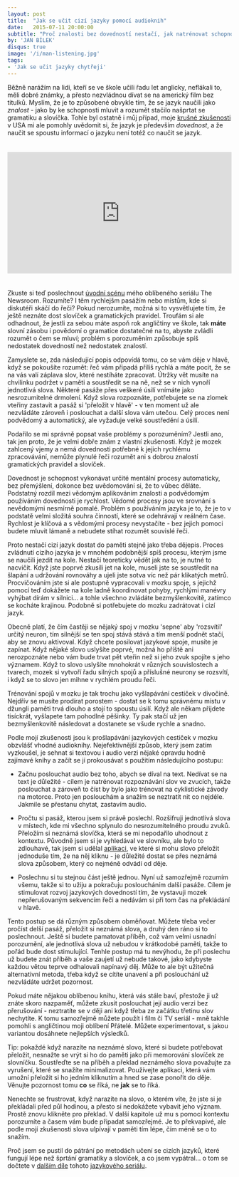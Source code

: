 ```yaml
---
layout: post
title:  "Jak se učit cizí jazyky pomocí audioknih"
date:   2015-07-11 20:00:00
subtitle: "Proč znalosti bez dovedností nestačí, jak natrénovat schopnost rozumět plynulé řeči a jak se učit slovíčka z příběhů."
by: 'JAN BÍLEK'
disqus: true
image: '/i/man-listening.jpg'
tags:
- 'Jak se učit jazyky chytřeji'
---
```

Běžně narážím na lidi, kteří se ve škole učili řadu let anglicky, neflákali to, měli dobré známky, a přesto nezvládnou dívat se na americký film bez titulků. Myslím, že je to způsobené obvykle tím, že se jazyk naučili jako <i>znalost</i> - jako by ke schopnosti mluvit a rozumět stačilo našprtat se gramatiku a slovíčka. Tohle byl ostatně i můj případ, moje <a href="../co-mi-chybelo-k-porozumeni-cizi-reci/">krušné zkušenosti</a> v USA mi ale pomohly uvědomit si, že jazyk je především <i>dovednost</i>, a že naučit se spoustu informací o jazyku není totéž co naučit se jazyk.

<!-- responsive video embed via http://embedresponsively.com -->
<style>
.embed-container {
    position: relative;
    padding-bottom: 54.2%;
    height: 0;
    overflow: hidden;
    max-width: 720px;
    margin: 35px 0;
}
.embed-container iframe, .embed-container object, .embed-container embed {
    position: absolute;
    top: 0; left: 0;
    width: 100%;
    height: 100%;
}
</style>
<div class='embed-container'>
    <iframe src='https://player.vimeo.com/video/44645929?title=0&byline=0&portrait=0' frameborder='0' webkitAllowFullScreen mozallowfullscreen allowFullScreen></iframe>
</div>

Zkuste si teď poslechnout <a href="https://vimeo.com/44645929">úvodní scénu</a> mého oblíbeného seriálu The Newsroom. Rozumíte? I těm rychlejšm pasážím nebo místům, kde si diskutéři skáčí do řeči? Pokud nerozumíte, možná si to vysvětlujete tím, že ještě neznáte dost slovíček a gramatických pravidel. Troufám si ale odhadnout, že jestli za sebou máte aspoň rok angličtiny ve škole, tak <strong>máte</strong> slovní zásobu i povědomí o gramatice dostatečné na to, abyste zvládli rozumět o čem se mluví; problém s porozuměním způsobuje spíš nedostatek dovedností než nedostatek znalostí.

Zamyslete se, zda následující popis odpovídá tomu, co se vám děje v hlavě, když se pokoušíte rozumět: řeč vám připadá příliš rychlá a máte pocit, že se na vás valí záplava slov, které nestíháte zpracovat. Útržky vět musíte na chvilinku podržet v paměti a soustředit se na ně, než se v nich vynoří jednotlivá slova. Některé pasáže přes veškeré úsilí vnímáte jako nesrozumitelné drmolení. Když slova rozpoznáte, potřebujete se na zlomek vteřiny zastavit a pasáž si 'přeložit v hlavě' - v ten moment už ale nezvládáte zároveň i poslouchat a další slova vám utečou. Celý proces není podvědomý a automatický, ale vyžaduje velké soustředění a úsilí.

Podařilo se mi správně popsat vaše problémy s porozuměním? Jestli ano, tak jen proto, že je velmi dobře znám z vlastní zkušenosti. Když je mozek zahlcený vjemy a nemá dovednosti potřebné k jejich rychlému zpracovávání, nemůže plynulé řeči rozumět ani s dobrou znalostí gramatických pravidel a slovíček.

Dovednost je schopnost vykonávat určité mentální procesy automaticky, bez přemýšlení, dokonce bez uvědomování si, že to vůbec děláte. Podstatný rozdíl mezi vědomým aplikováním znalosti a podvědomým používáním dovednosti je rychlost. Vědomé procesy jsou ve srovnání s nevědomými nesmírně pomalé. Problém s používáním jazyka je to, že je to v podstatě velmi složitá souhra činností, které se odehrávají v reálném čase. Rychlost je klíčová a s vědomými procesy nevystačíte - bez jejich pomoci budete mluvit lámaně a nebudete stíhat rozumět souvislé řeči.

Proto nestačí cizí jazyk dostat do paměti stejně jako třeba dějepis. Proces zvládnutí cizího jazyka je v mnohém podobnější spíš procesu, kterým jsme se naučili jezdit na kole. Nestačí teoreticky vědět jak na to, je nutné to nacvičit. Když jste poprvé zkusili jet na kole, museli jste se soustředit na šlapání a udržování rovnováhy a ujeli jste sotva víc než pár klikatých metrů. Procvičováním jste si ale postupně vypracovali v mozku spoje, s jejichž pomocí teď dokážete na kole ladně koordinovat pohyby, rychlými manévry vyhýbat dírám v silnici... a tohle všechno zvládáte bezmyšlenkovitě, zatímco se kocháte krajinou. Podobně si potřebujete do mozku zadrátovat i cizí jazyk. 

Obecně platí, že čím častěji se nějaký spoj v mozku 'sepne' aby 'rozsvítil' určitý neuron, tím silnější se ten spoj stává stává a tím menší podnět stačí, aby se znovu aktivoval. Když chcete posilovat jazykové spoje, musíte je zapínat. Když nějaké slovo uslyšíte poprvé, možná ho příště ani nerozpoznáte nebo vám bude trvat pět vteřin než si jeho zvuk spojíte s jeho významem. Když to slovo uslyšíte mnohokrát v různých souvislostech a tvarech, mozek si vytvoří řadu silných spojů a příslušné neurony se rozsvítí, i když se to slovo jen mihne v rychlém proudu řeči.

Trénování spojů v mozku je tak trochu jako vyšlapávání cestiček v divočině. Nejdřív se musíte prodírat porostem - dostat se k tomu správnému místu v džungli paměti trvá dlouho a stojí to spoustu úsilí. Když ale někam přijdete tisíckrát, vyšlapete tam pohodlné pěšinky. Ty pak stačí už jen bezmyšlenkovitě následovat a dostanete se všude rychle a snadno.

Podle mojí zkušenosti jsou k prošlapávání jazykových cestiček v mozku obzvlášť vhodné audioknihy. Nejefektivnější způsob, který jsem zatím vyzkoušel, je sehnat si textovou i audio verzi nějaké opravdu hodně zajímavé knihy a začít se jí prokousávat s použitím následujícího postupu:

- Začnu poslouchat audio bez toho, abych se díval na text. Nedívat se na text je důležité - cílem je natrénovat rozpoznávání slov ve zvucích, takže poslouchat a zároveň to číst by bylo jako trénovat na cyklistické závody na motorce. Proto jen poslouchám a snažím se neztratit nit co nejdéle. Jakmile se přestanu chytat, zastavím audio.

- Pročtu si pasáž, kterou jsem si právě poslechl. Rozšifruji jednotlivá slova v místech, kde mi všechno splynulo do nesrozumitelného proudu zvuků. Přeložím si neznámá slovíčka, která se mi nepodařilo uhodnout z kontextu. Původně jsem si je vyhledával ve slovníku, ale bylo to zdlouhavé, tak jsem si udělal <a href="https://understand.simplyeasy.cz/cesky.html">aplikaci</a>, ve které si mohu slovo přeložit jednoduše tím, že na něj kliknu - je důležité dostat se přes neznámá slova způsobem, který co nejméně odvádí od děje.

- Poslechnu si tu stejnou část ještě jednou. Nyní už samozřejmě rozumím všemu, takže si to užiju a pokračuju posloucháním další pasáže. Cílem je stimulovat rozvoj jazykových dovedností tím, že vystavuji mozek nepřerušovaným sekvencím řeči a nedávám si při tom čas na překládání v hlavě.

Tento postup se dá různým způsobem obměňovat. Můžete třeba večer pročíst delší pasáž, přeložit si neznámá slova, a druhý den ráno si to poslechnout. Ještě si budete pamatovat příběh, což vám velmi usnadní porozumění, ale jednotlivá slova už nebudou v krátkodobé paměti, takže to pořád bude dost stimulující. Tenhle postup má tu nevýhodu, že při poslechu už budete znát příběh a vaše zaujetí už nebude takové, jako kdybyste každou větou teprve odhalovali napínavý děj. Může to ale být užitečná alternativní metoda, třeba když se cítíte unavení a při poslouchání už nezvládáte udržet pozornost.

Pokud máte nějakou oblíbenou knihu, která vás stále baví, přestože ji už znáte skoro nazpaměť, můžete zkusit poslouchat její audio verzi bez přerušování - neztratíte se v ději ani když třeba ze začátku třetinu slov nechytíte. K tomu samozřejmě můžete použít i film či TV seriál - mně takhle pomohli s angličtinou moji oblíbení Přátelé. Můžete experimentovat, s jakou variantou dosáhnete nejlepších výsledků.

Tip: pokaždé když narazíte na neznámé slovo, které si budete potřebovat přeložit, nesnažte se vrýt si ho do paměti jako při memorování slovíček ze slovníčku. Soustřeďte se na příběh a překlad neznámého slova považujte za vyrušení, které se snažíte minimalizovat. Používejte aplikaci, která vám umožní přeložit si ho jedním kliknutím a hned se zase ponořit do děje. Věnujte pozornost tomu <strong>co</strong> se říká, ne <strong>jak</strong> se to říká. 

Nenechte se frustrovat, když narazíte na slovo, o kterém víte, že jste si je překládali před půl hodinou, a přesto si nedokážete vybavit jeho význam. Prostě znovu klikněte pro překlad. V další kapitole už mu s pomocí kontextu porozumíte a časem vám bude připadat samozřejmé. Je to překvapivé, ale podle mojí zkušenosti slova ulpívají v paměti tím lépe, čím méně se o to snažím.

<div class="teaser">
Proč jsem se pustil do pátrání po metodách učení se cizích jazyků, které fungují lépe než šprtání gramatiky a slovíček, a co jsem vypátral... o tom se dočtete v <a href="../jazyk-se-clovek-musi-ucit-chytre">dalším díle</a> tohoto <a href="../serialy/jak-se-ucit-jazyky-chytreji">jazykového seriálu</a>.
</div>
